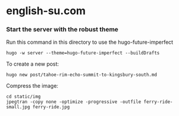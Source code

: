 # english-su.com

### Start the server with the robust theme

Run this command in this directory to use the hugo-future-imperfect

```
hugo -w server --theme=hugo-future-imperfect --buildDrafts
```


To create a new post:
```
hugo new post/tahoe-rim-echo-summit-to-kingsbury-south.md
```

Compress the image:
```
cd static/img
jpegtran -copy none -optimize -progressive -outfile ferry-ride-small.jpg ferry-ride.jpg
```
